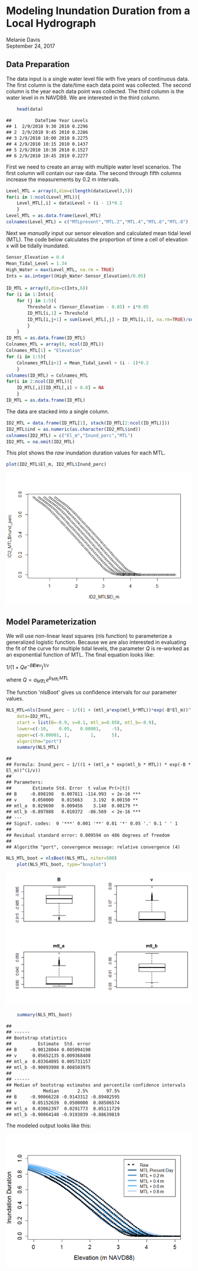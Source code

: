 Modeling Inundation Duration from a Local Hydrograph
================
Melanie Davis  
September 24, 2017

Data Preparation
----------------

The data input is a single water level file with five years of continuous data. The first column is the date/time each data point was collected. The second column is the year each data point was collected. The third column is the water level in m NAVD88. We are interested in the third column.

``` r
    head(data)
```

    ##         DateTime Year Levels
    ## 1  2/9/2010 9:30 2010 0.2296
    ## 2  2/9/2010 9:45 2010 0.2286
    ## 3 2/9/2010 10:00 2010 0.2275
    ## 4 2/9/2010 10:15 2010 0.1437
    ## 5 2/9/2010 10:30 2010 0.1527
    ## 6 2/9/2010 10:45 2010 0.2277

First we need to create an array with multiple water level scenarios. The first column will contain our raw data. The second through fifth columns increase the measurements by 0.2 m intervals.

``` r
Level_MTL = array(0,dim=c(length(data$Level),5))
for(i in 1:ncol(Level_MTL)){
    Level_MTL[,i] = data$Level + (i - 1)*0.2
    }
Level_MTL = as.data.frame(Level_MTL)
colnames(Level_MTL) = c("MTLpresent","MTL.2","MTL.4","MTL.6","MTL.8")
```

Next we *manually* input our sensor elevation and calculated mean tidal level (MTL). The code below calculates the proportion of time a cell of elevation x will be tidally inundated.

``` r
Sensor_Elevation = 0.4
Mean_Tidal_Level = 1.34
High_Water = max(Level_MTL, na.rm = TRUE)
Ints = as.integer((High_Water-Sensor_Elevation)/0.05)
    
ID_MTL = array(0,dim=c(Ints,6))
for (i in 1:Ints){
    for (j in 1:5){
        Threshold = (Sensor_Elevation - 0.05) + i*0.05
        ID_MTL[i,1] = Threshold
        ID_MTL[i,j+1] = sum(Level_MTL[,j] > ID_MTL[i,1], na.rm=TRUE)/sum(Level_MTL[,j] > 0, na.rm=TRUE)
        }
    }   
ID_MTL = as.data.frame(ID_MTL)
Colnames_MTL = array(0, ncol(ID_MTL))
Colnames_MTL[1] = "Elevation"
for (i in 1:5){
    Colnames_MTL[i+1] = Mean_Tidal_Level + (i - 1)*0.2
    }
colnames(ID_MTL) = Colnames_MTL
for(i in 2:ncol(ID_MTL)){
    ID_MTL[,i][ID_MTL[,i] > 0.8] = NA
    }
ID_MTL = as.data.frame(ID_MTL)
```

The data are stacked into a single column.

``` r
ID2_MTL = data.frame(ID_MTL[1], stack(ID_MTL[2:ncol(ID_MTL)]))
ID2_MTL$ind = as.numeric(as.character(ID2_MTL$ind))
colnames(ID2_MTL) = c("El_m","Inund_perc","MTL")
ID2_MTL = na.omit(ID2_MTL)
```

This plot shows the *raw* inundation duration values for each MTL.

``` r
plot(ID2_MTL$El_m, ID2_MTL$Inund_perc)
```

![](Inundation_Rmarkdown_files/figure-markdown_github/unnamed-chunk-6-1.png)

Model Parameterization
----------------------

We will use non-linear least squares (nls function) to parameterize a generalized logistic function. Because we are also interested in evaluating the fit of the curve for multiple tidal levels, the parameter *Q* is re-worked as an exponential function of MTL. The final equation looks like:

1/(1 + *Qe*<sup>−*B**E**l**e**v*</sup>)<sup>1/*v*</sup>  

where *Q* = *a*<sub>*M**T**L*</sub>*e*<sup>*b*<sub>*M**T**L*</sub>*M**T**L*</sup>

The function 'nlsBoot' gives us confidence intervals for our parameter values.

``` r
NLS_MTL=nls(Inund_perc ~ 1/((1 + (mtl_a*exp(mtl_b*MTL))*exp(-B*El_m))^(1/v)), 
    data=ID2_MTL, 
    start = list(B=-0.9, v=0.1, mtl_a=0.058, mtl_b=-0.9),
    lower=c(-10,    0.05,   0.00001,    -5),
    upper=c(-0.00001, 1,        1,      5),
    algorithm="port")
    summary(NLS_MTL)
```

    ## 
    ## Formula: Inund_perc ~ 1/((1 + (mtl_a * exp(mtl_b * MTL)) * exp(-B * El_m))^(1/v))
    ## 
    ## Parameters:
    ##        Estimate Std. Error  t value Pr(>|t|)    
    ## B     -0.898198   0.007811 -114.993  < 2e-16 ***
    ## v      0.050000   0.015663    3.192  0.00150 ** 
    ## mtl_a  0.029690   0.009456    3.140  0.00179 ** 
    ## mtl_b -0.897888   0.010372  -86.569  < 2e-16 ***
    ## ---
    ## Signif. codes:  0 '***' 0.001 '**' 0.01 '*' 0.05 '.' 0.1 ' ' 1
    ## 
    ## Residual standard error: 0.009594 on 486 degrees of freedom
    ## 
    ## Algorithm "port", convergence message: relative convergence (4)

``` r
NLS_MTL_boot = nlsBoot(NLS_MTL, niter=500)
    plot(NLS_MTL_boot, type="boxplot")
```

![](Inundation_Rmarkdown_files/figure-markdown_github/unnamed-chunk-7-1.png)

``` r
    summary(NLS_MTL_boot)
```

    ## 
    ## ------
    ## Bootstrap statistics
    ##          Estimate  Std. error
    ## B     -0.90128044 0.005094190
    ## v      0.05652135 0.009368408
    ## mtl_a  0.03364895 0.005731157
    ## mtl_b -0.90093998 0.008503975
    ## 
    ## ------
    ## Median of bootstrap estimates and percentile confidence intervals
    ##            Median       2.5%       97.5%
    ## B     -0.90066228 -0.9143312 -0.89402595
    ## v      0.05152639  0.0500000  0.08506574
    ## mtl_a  0.03062397  0.0291773  0.05111729
    ## mtl_b -0.90064140 -0.9193039 -0.88639819

The modeled output looks like this:

![](Inundation_Rmarkdown_files/figure-markdown_github/unnamed-chunk-8-1.png)
